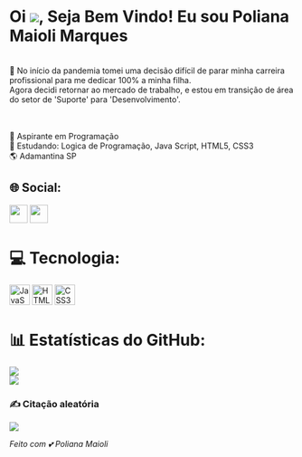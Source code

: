Oi ![](https://user-images.githubusercontent.com/18350557/176309783-0785949b-9127-417c-8b55-ab5a4333674e.gif), Seja Bem Vindo! Eu sou Poliana Maioli Marques
==============================================================================================================================================


<br>🔄 No início da pandemia tomei uma decisão difícil de parar minha carreira profissional para me dedicar 100% a minha  filha. 
<br>Agora decidi retornar ao mercado de trabalho, e estou em transição de área do setor de 'Suporte' para 'Desenvolvimento'. 

<br><br>🚀 Aspirante em Programação
<br>🧠 Estudando: Logica de Programação, Java Script, HTML5, CSS3
<br>🌎 Adamantina SP


## 🌐 Social:
<p align="left"> <a href="https://www.github.com/PolianaMaioli" target="_blank" rel="noreferrer"><img src="https://raw.githubusercontent.com/danielcranney/readme-generator/main/public/icons/socials/github.svg" width="32" height="32" /></a>
<a href="https://www.linkedin.com/in/poliana-maioli-marques-293a6848/" target="_blank" rel="noreferrer"><img src="https://raw.githubusercontent.com/danielcranney/readme-generator/main/public/icons/socials/linkedin.svg" width="32" height="32" /></a></p>

# 💻 Tecnologia:
<p align="left">
<a href="https://developer.mozilla.org/en-US/docs/Web/JavaScript" target="_blank" rel="noreferrer"><img src="https://raw.githubusercontent.com/danielcranney/readme-generator/main/public/icons/skills/javascript-colored.svg" width="36" height="36" alt="JavaScript" /></a>
<a href="https://developer.mozilla.org/en-US/docs/Glossary/HTML5" target="_blank" rel="noreferrer"><img src="https://raw.githubusercontent.com/danielcranney/readme-generator/main/public/icons/skills/html5-colored.svg" width="36" height="36" alt="HTML5" /></a>
<a href="https://www.w3.org/TR/CSS/#css" target="_blank" rel="noreferrer"><img src="https://raw.githubusercontent.com/danielcranney/readme-generator/main/public/icons/skills/css3-colored.svg" width="36" height="36" alt="CSS3" /></a>
</p>


# 📊 Estatísticas do GitHub:
![](https://github-readme-stats.vercel.app/api?username=polianamaioli&theme=monokai&hide_border=false&include_all_commits=false&count_private=true)<br/>
![](https://github-readme-streak-stats.herokuapp.com/?user=polianamaioli&theme=monokai&hide_border=false)<br/>


### ✍️ Citação aleatória 
![](https://quotes-github-readme.vercel.app/api?type=horizontal&theme=dark)




<i> Feito com 💕 Poliana Maioli </i>
